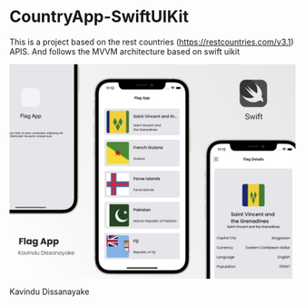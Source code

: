 # CountryApp-SwiftUIKit

This is a project based on the rest countries (https://restcountries.com/v3.1) APIS. And  follows the MVVM architecture based on swift uikit 



<img align="center" src="https://github.com/KavinduDissanayake/CountryApp-SwiftUIKit/blob/main/promo_image.png"> 



Kavindu Dissanayake
